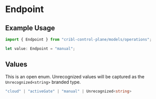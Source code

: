 # Endpoint

## Example Usage

```typescript
import { Endpoint } from "cribl-control-plane/models/operations";

let value: Endpoint = "manual";
```

## Values

This is an open enum. Unrecognized values will be captured as the `Unrecognized<string>` branded type.

```typescript
"cloud" | "activeGate" | "manual" | Unrecognized<string>
```